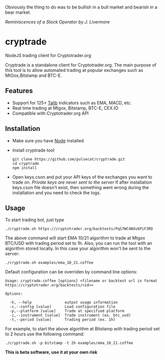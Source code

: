 Obviously the thing to do was to be bullish in a bull market and bearish in a bear market.


  *Reminiscences of a Stock Operator by J. Livermore*

cryptrade
=========

NodeJS trading client for Cryptotrader.org


Cryptrade is a standalone client for Cryptotrader.org. The main purpose of this tool is to allow automated trading at 
popular exchanges such as MtGox,Bitstamp and BTC-E.

## Features
  - Support for 125+ [Talib](http://ta-lib.org/) indicators such as EMA, MACD, etc. 
  - Real time trading at Mtgox, Bitstamp, BTC-E, CEX.IO
  - Compatible with Cryptotrader.org API

## Installation

  - Make sure you have [Node](http://nodejs.org/) installed 
  - Install cryptrade tool
    
        git clone https://github.com/pulsecat/cryptrade.git
        cd cryptrade
        npm install

  - Open keys.cson and put your API keys of the exchanges you want to trade on. 
    *Private keys are never sent to the server*
     If after installation keys.cson file doesn't exist, then something went wrong during the installation and you need to check the logs. 
  
## Usage
  To start trading bot, just type
  
    ./cryptrade.sh https://cryptotrader.org/backtests/PqS7WC4NXv6PiF3RD
    
  The above command will start EMA 10/21 algorithm to trade at Mtgox BTC/USD with trading period set to 1h. 
  Also, you can run the tool with an algorithm stored locally. In this case your algorithm won't be sent to the server:
  
    ./cryptrade.sh examples/ema_10_21.coffee
  
        
   Default configuration can be overriden by command line options:
  
    Usage: cryptrade.coffee [options] <filename or backtest url in format https://cryptotrader.org/backtests/<id>>

    Options:

      -h, --help               output usage information
      -c,--config [value]      Load configuration file
      -p,--platform [value]    Trade at specified platform
      -i,--instrument [value]  Trade instrument (ex. btc_usd)
      -t,--period [value]      Trading period (ex. 1h)
      
  For example, to start the above algorithm at Bitstamp with trading period set to 2 hours use the following command:
    
    ./cryptrade.sh -p bitstamp -t 2h examples/ema_10_21.coffee
    
    

**This is beta software, use it at your own risk**
